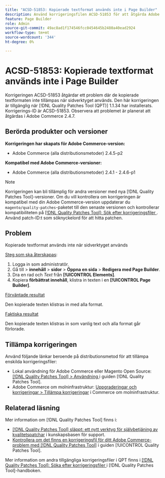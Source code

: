 ```yaml
---
title: "ACSD-51853: Kopierade textformat används inte i Page Builder"
description: Använd korrigeringsfilen ACSD-51853 för att åtgärda Adobe Commerce-problemet där de kopierade textformaten inte tillämpas när sidverktyget används.
feature: Page Builder
role: Admin
source-git-commit: 49ac8ad1f174546fcc0454645b2480a40ead2924
workflow-type: tm+mt
source-wordcount: '344'
ht-degree: 0%

---
```


# ACSD-51853: Kopierade textformat används inte i Page Builder

Korrigeringen ACSD-51853 åtgärdar ett problem där de kopierade textformaten inte tillämpas när sidverktyget används. Den här korrigeringen är tillgänglig när [!DNL Quality Patches Tool (QPT)] 1.1.34 har installerats. Korrigerings-ID är ACSD-51853. Observera att problemet är planerat att åtgärdas i Adobe Commerce 2.4.7.

## Berörda produkter och versioner

**Korrigeringen har skapats för Adobe Commerce-version:**

* Adobe Commerce (alla distributionsmetoder) 2.4.5-p2

**Kompatibel med Adobe Commerce-versioner:**

* Adobe Commerce (alla distributionsmetoder) 2.4.1 - 2.4.6-p1

>[!NOTE]
>
>Korrigeringen kan bli tillämplig för andra versioner med nya [!DNL Quality Patches Tool]-versioner. Om du vill kontrollera om korrigeringen är kompatibel med din Adobe Commerce-version uppdaterar du `magento/quality-patches`-paketet till den senaste versionen och kontrollerar kompatibiliteten på [[!DNL Quality Patches Tool]: Sök efter korrigeringsfiler ](https://experienceleague.adobe.com/tools/commerce-quality-patches/index.html). Använd patch-ID:t som söknyckelord för att hitta patchen.

## Problem

Kopierade textformat används inte när sidverktyget används

<u>Steg som ska återskapas</u>:

1. Logga in som administratör.
1. Gå till > **innehåll** > **sidor** > **Öppna en sida** > **Redigera med Page Builder**.
1. Dra en rad och *Text* från **[!UICONTROL Elements]**.
1. Kopiera **förbättrat innehåll**, klistra in texten i en **[!UICONTROL Page Builder]**.

<u>Förväntade resultat</u>

Den kopierade texten klistras in med alla format.

<u>Faktiska resultat</u>

Den kopierade texten klistras in som vanlig text och alla format går förlorade.

## Tillämpa korrigeringen

Använd följande länkar beroende på distributionsmetod för att tillämpa enskilda korrigeringsfiler:

* Lokal användning för Adobe Commerce eller Magento Open Source: [[!DNL Quality Patches Tool] > Användning ](https://experienceleague.adobe.com/docs/commerce-operations/tools/quality-patches-tool/usage.html) i guiden [!DNL Quality Patches Tool].
* Adobe Commerce om molninfrastruktur: [Uppgraderingar och korrigeringar > Tillämpa korrigeringar](https://experienceleague.adobe.com/docs/commerce-cloud-service/user-guide/develop/upgrade/apply-patches.html) i Commerce om molninfrastruktur.

## Relaterad läsning

Mer information om [!DNL Quality Patches Tool] finns i:

* [[!DNL Quality Patches Tool] släppt: ett nytt verktyg för självbetjäning av kvalitetspatchar](https://experienceleague.adobe.com/en/docs/commerce-knowledge-base/kb/announcements/commerce-announcements/magento-quality-patches-released-new-tool-to-self-serve-quality-patches) i kunskapsbasen för support.
* [Kontrollera om det finns en korrigeringsfil för ditt Adobe Commerce-problem med  [!DNL Quality Patches Tool]](/help/tools/quality-patches-tool/patches-available-in-qpt/check-patch-for-magento-issue-with-magento-quality-patches.md) i guiden [!UICONTROL Quality Patches Tool].


Mer information om andra tillgängliga korrigeringsfiler i QPT finns i [[!DNL Quality Patches Tool]: Söka efter korrigeringsfiler ](https://experienceleague.adobe.com/tools/commerce-quality-patches/index.html) i [!DNL Quality Patches Tool]-handboken.
